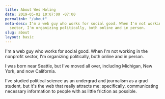 ```yaml
---
title: About Wes Holing
date: 2019-05-02 10:07:00 -07:00
permalink: "/about"
meta-desc: I'm a web guy who works for social good. When I'm not working in the nonprofit
  sector, I'm organizing politically, both online and in person.
slug: about
layout: basic
---
```


I'm a web guy who works for social good. When I'm not working in the nonprofit sector, I'm organizing politically, both online and in person.

I was born near Seattle, but I've moved all over, including Michigan, New York, and now California.

I've studied political science as an undergrad and journalism as a grad student, but it's the web that really attracts me: specifically, communicating necessary information to people with as little friction as possible.
